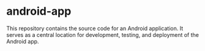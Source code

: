 # android-app
This repository contains the source code for an Android application. It serves as a central location for development, testing, and deployment of the Android app.
